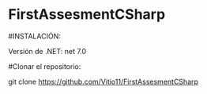 # FirstAssesmentCSharp

#INSTALACIÓN:

Versión de .NET: net 7.0

#Clonar el repositorio:

git clone https://github.com/Vitio11/FirstAssesmentCSharp
